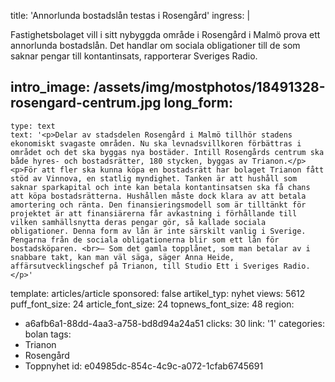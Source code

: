 title: 'Annorlunda bostadslån testas i Rosengård'
ingress: |
  <p>Fastighetsbolaget vill i sitt nybyggda område i Rosengård i Malmö prova ett annorlunda bostadslån. Det handlar om sociala obligationer till de som saknar pengar till kontantinsats, rapporterar Sveriges Radio.
  </p>
  
intro_image: /assets/img/mostphotos/18491328-rosengard-centrum.jpg
long_form:
  -
    type: text
    text: '<p>Delar av stadsdelen Rosengård i Malmö tillhör stadens ekonomiskt svagaste områden. Nu ska levnadsvillkoren förbättras i området och det ska byggas nya bostäder. Intill Rosengårds centrum ska både hyres- och bostadsrätter, 180 stycken, byggas av Trianon.</p><p>För att fler ska kunna köpa en bostadsrätt har bolaget Trianon fått stöd av Vinnova, en statlig myndighet. Tanken är att hushåll som saknar sparkapital och inte kan betala kontantinsatsen ska få chans att köpa bostadsrätterna. Hushållen måste dock klara av att betala amortering och ränta. Den finansieringsmodell som är tilltänkt för projektet är att finansiärerna får avkastning i förhållande till vilken samhällsnytta deras pengar gör, så kallade sociala obligationer. Denna form av lån är inte särskilt vanlig i Sverige. Pengarna från de sociala obligationerna blir som ett lån för bostadsköparen. <br>– Som det gamla topplånet, som man betalar av i snabbare takt, kan man väl säga, säger Anna Heide, affärsutvecklingschef på Trianon, till Studio Ett i Sveriges Radio.</p>'
template: articles/article
sponsored: false
artikel_typ: nyhet
views: 5612
puff_font_size: 24
article_font_size: 24
topnews_font_size: 48
region:
  - a6afb6a1-88dd-4aa3-a758-bd8d94a24a51
clicks: 30
link: '1'
categories: bolan
tags:
  - Trianon
  - Rosengård
  - Toppnyhet
id: e04985dc-854c-4c9c-a072-1cfab6745691
